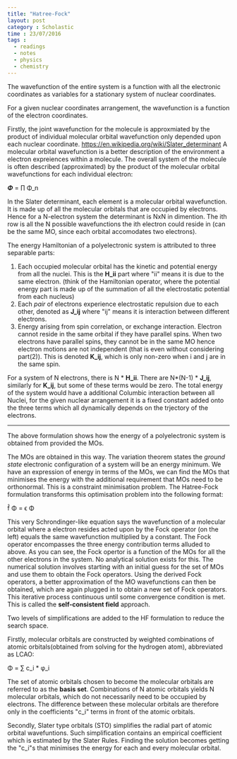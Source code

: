 ```yaml
---
title: "Hatree-Fock"
layout: post
category : Scholastic
time : 23/07/2016
tags :
  - readings
  - notes
  - physics
  - chemistry
---
```

The wavefunction of the entire system is a function with all the electronic coordinates as variables for a stationary system of nuclear coordinates.

For a given nuclear coordinates arrangement, the wavefunction is a function of the electron coordinates.

Firstly, the joint wavefunction for the molecule is approxmiated by the product of individual molecular orbital wavefunction only depended upon each nuclear coordinate.
<https://en.wikipedia.org/wiki/Slater_determinant>
A molecular orbital wavefunction is a better description of the environment a electron expreiences within a molecule. The overall system of the molecule is often described (approximated) by the product of the molecular orbital wavefunctions for each individual electron:

***Φ*** = ∏ Φ_n

In the Slater determinant, each element is a molecular orbital wavefunction. It is made up of all the molecular orbitals that are occupied by electrons. Hence for a N-electron system the determinant is NxN in dimention. The ith row is all the N possible wavefunctions the ith electron could reside in (can be the same MO, since each orbital accomodates two electrons).

The energy Hamiltonian of a polyelectronic system is attributed to three separable parts:
1. Each occupied molecular orbital has the kinetic and potential energy from all the nuclei. This is the **H_ii** part where "ii" means it is due to the same electron. (think of the Hamiltonian operator, where the potential energy part is made up of the summation of all the electrostatic potential from each nucleus)
2. Each *pair* of electrons experience electrostatic repulsion due to each other, denoted as **J_ij** where "ij" means it is interaction between different electrons.
3. Energy arising from spin correlation, or exchange interaction. Electron cannot reside in the same orbital if they have parallel spins. When two electrons have parallel spins, they cannot be in the same MO hence electron motions are not independent (that is even without considering part(2)). This is denoted **K_ij**, which is only non-zero when i and j are in the same spin.

For a system of N electrons, there is N * **H_ii**. There are N*(N-1) * **J_ij**, similarly for **K_ij**, but some of these terms would be zero. The total energy of the system would have a additional Columbic interaction between all Nuclei, for the given nuclear arrangement it is a fixed constant added onto the three terms which all dynamically depends on the trjectory of the electrons.

---

The above formulation shows how the energy of a polyelectronic system is obtained from provided the MOs.

The MOs are obtained in this way.
The variation theorem states the *ground state* electronic configuration of a system will be an energy minimum. We have an expression of energy in terms of the MOs, we can find the MOs that minimises the energy with the additional requirement that MOs need to be orthonormal. This is a constraint minimisation problem. The Hatree-Fock formulation transforms this optimisation problem into the following format:

 f̂ Φ = ϵ Φ  

 This very Schrondinger-like equation says the wavefunction of a molecular orbital where a electron resides acted upon by the Fock operator (on the left) equals the same wavefunction multiplied by a constant. The Fock operator encompasses the three energy contribution terms alluded to above. As you can see, the Fock opertor is a function of the MOs for all the other electrons in the system. No analytical solution exists for this. The numerical solution involves starting with an initial guess for the set of MOs and use them to obtain the Fock operators. Using the derived Fock operators, a better approximation of the MO wavefunctions can then be obtained, which are again plugged in to obtain a new set of Fock operators. This iterative process continuous until some convergence condition is met. This is called the **self-consistent field** approach.  

Two levels of simplifications are added to the HF formulation to reduce the search space.

Firstly, molecular orbitals are constructed by weighted combinations of atomic orbitals(obtained from solving for the hydrogen atom), abbreviated as LCAO:

Φ = ∑ c_i * φ_i

The set of atomic orbitals chosen to become the molecular orbitals are referred to as the **basis set**. Combinations of N atomic orbitals yields N molecular orbitals, which do not necessarily need to be occupied by electrons. The difference between these molecular orbitals are therefore only in the coefficients "c_i" terms in front of the atomic orbitals.

Secondly, Slater type orbitals (STO) simplifies the radial part of atomic orbital wavefuntions. Such simplification contains an empirical coefficient which is estimated by the Slater Rules. Finding the solution becomes getting the "c_i"s that minimises the energy for each and every molecular orbital.
